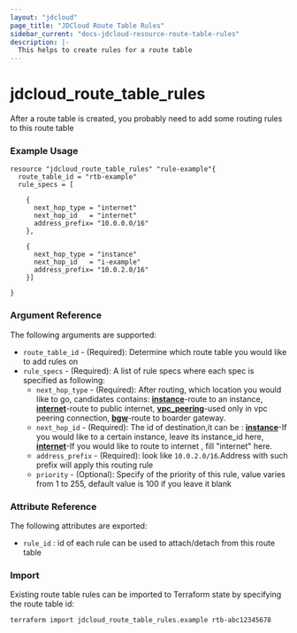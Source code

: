 ```yaml
---
layout: "jdcloud"
page_title: "JDCloud Route Table Rules"
sidebar_current: "docs-jdcloud-resource-route-table-rules"
description: |-
  This helps to create rules for a route table
---
```


# jdcloud\_route\_table\_rules

After a route table is created, you probably need to add some routing rules to this route table

### Example Usage

```hcl
resource "jdcloud_route_table_rules" "rule-example"{
  route_table_id = "rtb-example"
  rule_specs = [

    {
      next_hop_type = "internet"
      next_hop_id   = "internet"
      address_prefix= "10.0.0.0/16"
    },

    {
      next_hop_type = "instance"
      next_hop_id   = "i-example"
      address_prefix= "10.0.2.0/16"
    }]

}
```

### Argument Reference 

The following arguments are supported:

* `route_table_id` - \(Required\): Determine which route table you would like to add rules on
* `rule_specs` - \(Required\): A list of rule specs where each spec is specified as following:
  * `next_hop_type` - \(Required\): After routing, which location you would like to go, candidates contains:
    <u>**instance**</u>-route to an instance,
    <u>**internet**</u>-route to public internet,
    <u>**vpc_peering**</u>-used only in vpc peering connection,
    <u>**bgw**</u>-route to boarder gateway.
  * `next_hop_id` - \(Required\): The id of destination,it can be :
    <u>**instance**</u>-If you would like to a certain instance, leave its instance\_id here,
    <u>**internet**</u>-If you would like to route to internet , fill "internet" here.
  * `address_prefix` - \(Required\): look like `10.0.2.0/16`.Address with such prefix will apply this routing rule
  * `priority` - \(Optional\): Specify of the priority of this rule, value varies from 1 to 255, default value is 100 if you leave it blank

### Attribute Reference

The following attributes are exported:

* `rule_id` : id of each rule can be used to attach/detach from this route table

### Import

Existing route table rules can be imported to Terraform state by specifying the route table id:

```bash
terraform import jdcloud_route_table_rules.example rtb-abc12345678
```

